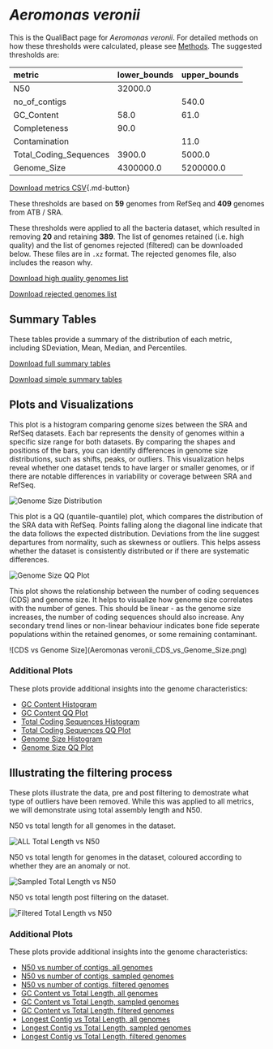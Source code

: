 # *Aeromonas veronii*

This is the QualiBact page for *Aeromonas veronii*. For detailed methods on how these thresholds were calculated, please see [Methods](../../methods.md).
The suggested thresholds are: 

| metric                 | lower_bounds   | upper_bounds   |
|:-----------------------|:---------------|:---------------|
| N50                    | 32000.0        |                |
| no_of_contigs          |                | 540.0          |
| GC_Content             | 58.0           | 61.0           |
| Completeness           | 90.0           |                |
| Contamination          |                | 11.0           |
| Total_Coding_Sequences | 3900.0         | 5000.0         |
| Genome_Size            | 4300000.0      | 5200000.0      |

[Download metrics CSV](Aeromonas_veronii_metrics.csv){.md-button}


These thresholds are based on **59** genomes from RefSeq and **409** genomes from ATB / SRA.

These thresholds were applied to all the bacteria dataset, which resulted in removing **20** and retaining **389**.
The list of genomes retained (i.e. high quality) and the list of genomes rejected (filtered) can be downloaded below. These files are in `.xz` format. The rejected genomes file, also includes the reason why.

[Download high quality genomes list](Aeromonas_veronii_high_quality_genomes.csv.xz)


[Download rejected genomes list](Aeromonas_veronii_filtered_out_genomes.csv.xz)



## Summary Tables
These tables provide a summary of the distribution of each metric, including SDeviation, Mean, Median, and Percentiles.

[Download full summary tables](summary.csv)

[Download simple summary tables](selected_summary.csv)

## Plots and Visualizations

This plot is a histogram comparing genome sizes between the SRA and RefSeq datasets. Each bar represents the density of genomes within a specific size range for both datasets. By comparing the shapes and positions of the bars, you can identify differences in genome size distributions, such as shifts, peaks, or outliers. This visualization helps reveal whether one dataset tends to have larger or smaller genomes, or if there are notable differences in variability or coverage between SRA and RefSeq.

![Genome Size Distribution](Genome_Size_refseq_histogram_kde.png)

This plot is a QQ (quantile-quantile) plot, which compares the distribution of the SRA data with RefSeq. Points falling along the diagonal line indicate that the data follows the expected distribution. Deviations from the line suggest departures from normality, such as skewness or outliers. This helps assess whether the dataset is consistently distributed or if there are systematic differences.

![Genome Size QQ Plot](Genome_Size_refseq_qqplot.png)

This plot shows the relationship between the number of coding sequences (CDS) and genome size. It helps to visualize how genome size correlates with the number of genes. This should be linear - as the genome size increases, the number of coding sequences should also increase. Any secondary trend lines or non-linear behaviour indicates bone fide seperate populations within the retained genomes, or some remaining contaminant. 

![CDS vs Genome Size](Aeromonas veronii_CDS_vs_Genome_Size.png)

### Additional Plots

These plots provide additional insights into the genome characteristics:

- [GC Content Histogram](GC_Content_refseq_histogram_kde.png)
- [GC Content QQ Plot](GC_Content_refseq_qqplot.png)
- [Total Coding Sequences Histogram](Total_Coding_Sequences_refseq_histogram_kde.png)
- [Total Coding Sequences QQ Plot](Total_Coding_Sequences_refseq_qqplot.png)
- [Genome Size Histogram](Genome_Size_refseq_histogram_kde.png)
- [Genome Size QQ Plot](Genome_Size_refseq_qqplot.png)
## Illustrating the filtering process
These plots illustrate the data, pre and post filtering to demostrate what type of outliers have been removed. While this was applied to all metrics, we will demonstrate using total assembly length and N50.

N50 vs total length for all genomes in the dataset.

![ALL Total Length vs N50](Aeromonas_veronii_all_total_length_N50.png)

N50 vs total length for genomes in the dataset, coloured according to whether they are an anomaly or not.

![Sampled Total Length vs N50](Aeromonas_veronii_sample_total_length_N50.png)

N50 vs total length post filtering on the dataset.

![Filtered Total Length vs N50](Aeromonas_veronii_filt_total_length_N50.png)

### Additional Plots

These plots provide additional insights into the genome characteristics:

- [N50 vs number of contigs, all genomes](Aeromonas_veronii_all_N50_number.png)
- [N50 vs number of contigs, sampled genomes](Aeromonas_veronii_sample_N50_number.png)
- [N50 vs number of contigs, filtered genomes](Aeromonas_veronii_filt_N50_number.png)
- [GC Content vs Total Length, all genomes](Aeromonas_veronii_all_total_length_GC_Content.png)
- [GC Content vs Total Length, sampled genomes](Aeromonas_veronii_sample_total_length_GC_Content.png)
- [GC Content vs Total Length, filtered genomes](Aeromonas_veronii_filt_total_length_GC_Content.png)
- [Longest Contig vs Total Length, all genomes](Aeromonas_veronii_all_total_length_longest.png)
- [Longest Contig vs Total Length, sampled genomes](Aeromonas_veronii_sample_total_length_longest.png)
- [Longest Contig vs Total Length, filtered genomes](Aeromonas_veronii_filt_total_length_longest.png)
